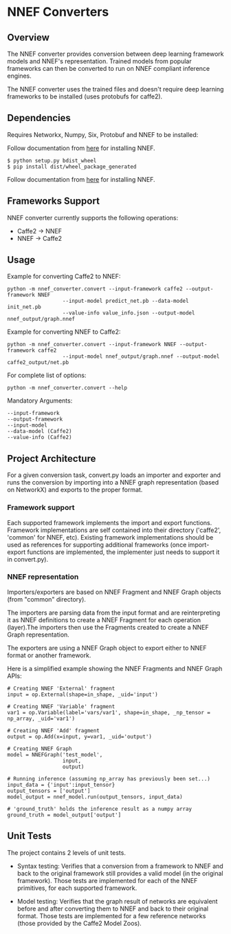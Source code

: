 # NNEF Converters

## Overview

The NNEF converter provides conversion between deep learning framework models and NNEF's representation. Trained models 
from popular frameworks can then be converted to run on NNEF compliant inference engines. 

The NNEF converter uses the trained files and doesn't require deep learning frameworks to be installed 
(uses protobufs for caffe2).

## Dependencies

Requires Networkx, Numpy, Six, Protobuf and NNEF to be installed:

Follow documentation from [here](https://github.com/KhronosGroup/NNEF-Tools/tree/master/parser/cpp) for installing NNEF.

	$ python setup.py bdist_wheel
	$ pip install dist/wheel_package_generated    
	
Follow documentation from [here](https://github.com/KhronosGroup/NNEF-Tools/tree/master/parser/cpp) for installing NNEF.

## Frameworks Support

NNEF converter currently supports the following operations: 

   - Caffe2     -> NNEF
   - NNEF       -> Caffe2
   

## Usage

Example for converting Caffe2 to NNEF:

	python -m nnef_converter.convert --input-framework caffe2 --output-framework NNEF
					  --input-model predict_net.pb --data-model init_net.pb
					  --value-info value_info.json --output-model nnef_output/graph.nnef

Example for converting NNEF to Caffe2:

	python -m nnef_converter.convert --input-framework NNEF --output-framework caffe2
					  --input-model nnef_output/graph.nnef --output-model caffe2_output/net.pb

For complete list of options:

    python -m nnef_converter.convert --help 

Mandatory Arguments:
	
	--input-framework
	--output-framework
	--input-model
	--data-model (Caffe2)
	--value-info (Caffe2)
    

## Project Architecture

For a given conversion task, convert.py loads an importer and exporter and runs the conversion by importing into a NNEF 
graph representation (based on NetworkX) and exports to the proper format. 

### Framework support
Each supported framework implements the import and export functions. Framework implementations are self contained into 
their directory ('caffe2', 'common' for NNEF, etc). Existing framework implementations should be used as 
references for supporting additional frameworks (once import-export functions are implemented, the implementer just needs 
to support it in convert.py).

### NNEF representation
Importers/exporters are based on NNEF Fragment and NNEF Graph objects (from "common" directory). 

The importers are parsing data from the input format and are reinterpreting it as NNEF definitions to create a NNEF 
Fragment for each operation (layer).The importers then use the Fragments created to create a NNEF Graph representation.
 
The exporters are using a NNEF Graph object to export either to NNEF format or another framework. 

Here is a simplified example showing the NNEF Fragments and NNEF Graph APIs: 

    # Creating NNEF 'External' fragment 
    input = op.External(shape=in_shape, _uid='input')

    # Creating NNEF 'Variable' fragment
    var1 = op.Variable(label='vars/var1', shape=in_shape, _np_tensor = np_array, _uid='var1')

    # Creating NNEF 'Add' fragment
    output = op.Add(x=input, y=var1, _uid='output')

    # Creating NNEF Graph 
    model = NNEFGraph('test_model', 
                      input, 
                      output)
                      
    # Running inference (assuming np_array has previously been set...)
    input_data = {'input':input_tensor}
    output_tensors = ['output']
    model_output = nnef_model.run(output_tensors, input_data)

    # 'ground_truth' holds the inference result as a numpy array
    ground_truth = model_output['output']


## Unit Tests

The project contains 2 levels of unit tests. 

- Syntax testing: Verifies that a conversion from a framework to NNEF and back to the original framework 
still provides a valid model (in the original framework). Those tests are implemented for each of the NNEF primitives, for each supported framework.

- Model testing: Verifies that the graph result of networks are equivalent before and after converting them to NNEF 
and back to their original format. Those tests are implemented for a few reference networks (those provided by the Caffe2 Model Zoos).
